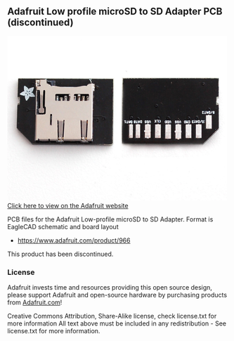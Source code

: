 ## Adafruit Low profile microSD to SD Adapter PCB (discontinued)
<a href="http://www.adafruit.com/products/966"><img src="assets/image.jpg?raw=true" width="500px"><br/>
Click here to view on the Adafruit website
</a>

PCB files for the Adafruit Low-profile microSD to SD Adapter. Format is EagleCAD schematic and board layout
- https://www.adafruit.com/product/966

This product has been discontinued.

### License

Adafruit invests time and resources providing this open source design, please support Adafruit and open-source hardware by purchasing products from [Adafruit.com](https://www.adafruit.com)!

Creative Commons Attribution, Share-Alike license, check license.txt for more information All text above must be included in any redistribution - 
See license.txt for more information.
